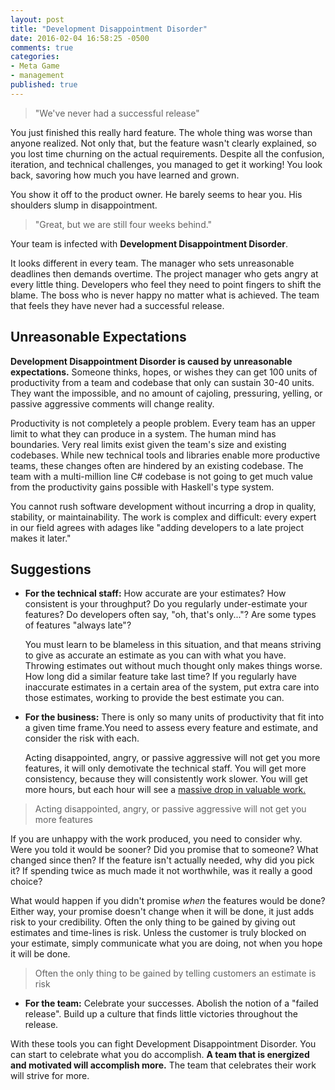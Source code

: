 ```yaml
---
layout: post
title: "Development Disappointment Disorder"
date: 2016-02-04 16:58:25 -0500
comments: true
categories: 
- Meta Game
- management
published: true
---
```


> "We've never had a successful release"

You just finished this really hard feature. The whole thing was worse than
anyone realized. Not only that, but the feature wasn't clearly explained, so you
lost time churning on the actual requirements. Despite all the confusion,
iteration, and technical challenges, you managed to get it working! You look
back, savoring how much you have learned and grown.

You show it off to the product owner. He barely seems to hear you. His shoulders
slump in disappointment.

> "Great, but we are still four weeks behind."

Your team is infected with **Development Disappointment Disorder**.

It looks different in every team. The manager who sets unreasonable deadlines
then demands overtime. The project manager who gets angry at every little thing.
Developers who feel they need to point fingers to shift the blame. The boss who
is never happy no matter what is achieved. The team that feels they have never
had a successful release.

## Unreasonable Expectations

**Development Disappointment Disorder is caused by unreasonable expectations.**
Someone thinks, hopes, or wishes they can get 100 units of productivity from a
team and codebase that only can sustain 30-40 units. They want the impossible,
and no amount of cajoling, pressuring, yelling, or passive aggressive comments
will change reality.

Productivity is not completely a people problem. Every team has an upper limit
to what they can produce in a system. The human mind has boundaries. Very real
limits exist given the team's size and existing codebases. While new technical
tools and libraries enable more productive teams, these changes often are
hindered by an existing codebase. The team with a multi-million line C# codebase
is not going to get much value from the productivity gains possible with
Haskell's type system.

You cannot rush software development without incurring a drop in quality,
stability, or maintainability. The work is complex and difficult: every expert
in our field agrees with adages like "adding developers to a late project makes
it later."

## Suggestions

+ **For the technical staff:** How accurate are your estimates? How consistent
  is your throughput? Do you regularly under-estimate your features? Do
  developers often say, "oh, that's only..."? Are some types of features "always
  late"?

  You must learn to be blameless in this situation, and that means striving to
  give as accurate an estimate as you can with what you have. Throwing estimates
  out without much thought only makes things worse. How long did a similar
  feature take last time? If you regularly have inaccurate estimates in a
  certain area of the system, put extra care into those estimates, working to
  provide the best estimate you can.

+ **For the business:** There is only so many units of productivity that fit
  into a given time frame.You need to assess every feature and estimate, and
  consider the risk with each.

  Acting disappointed, angry, or passive aggressive will not get you more
  features, it will only demotivate the technical staff. You will get more
  consistency, because they will consistently work slower. You will get more
  hours, but each hour will see a
  [massive drop in valuable work.](http://www.igda.org/?page=crunchsixlessons)

> Acting disappointed, angry, or passive aggressive will not get you more features

  If you are unhappy with the work produced, you need to consider why. Were you
  told it would be sooner? Did you promise that to someone? What changed since
  then? If the feature isn't actually needed, why did you pick it? If spending
  twice as much made it not worthwhile, was it really a good choice? 

  What would happen if you didn't promise _when_ the features would be done?
  Either way, your promise doesn't change when it will be done, it just adds
  risk to your credibility. Often the only thing to be gained by giving out
  estimates and time-lines is risk. Unless the customer is truly blocked on your
  estimate, simply communicate what you are doing, not when you hope it will be
  done.

> Often the only thing to be gained by telling customers an estimate is risk

+ **For the team:** Celebrate your successes. Abolish the notion of a "failed
  release". Build up a culture that finds little victories throughout the
  release. 

With these tools you can fight Development Disappointment Disorder. You can
start to celebrate what you do accomplish. **A team that is energized and motivated will accomplish more.** The team that celebrates their work will strive for more.
